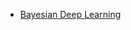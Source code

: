 * [Bayesian Deep Learning](https://github.com/robi56/awesome-bayesian-deep-learning#papers--thesis)
